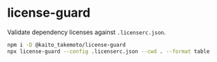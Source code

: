 # license-guard

Validate dependency licenses against `.licenserc.json`.

```bash
npm i -D @kaito_takemoto/license-guard
npx license-guard --config .licenserc.json --cwd . --format table
```
